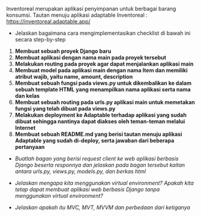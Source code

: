 Inventoreal merupakan aplikasi penyimpanan untuk berbagai barang konsumsi.
Tautan menuju aplikasi adaptable Inventoreal : https://inventoreal.adaptable.app/

- Jelaskan bagaimana cara mengimplementasikan checklist di bawah ini secara step-by-step
1. **Membuat sebuah proyek Django baru**
2. **Membuat aplikasi dengan nama main pada proyek tersebut**
3. **Melakukan routing pada proyek agar dapat menjalankan aplikasi main**
4. **Membuat model pada aplikasi main dengan nama Item dan memiliki atribut wajib, yaitu name, amount, description**
5. **Membuat sebuah fungsi pada views.py untuk dikembalikan ke dalam sebuah template HTML yang menampilkan nama aplikasi serta nama dan kelas**
6. **Membuat sebuah routing pada urls.py aplikasi main untuk memetakan fungsi yang telah dibuat pada views.py**
7. **Melakukan deployment ke Adaptable terhadap aplikasi yang sudah dibuat sehingga nantinya dapat diakses oleh teman-teman melalui Internet**
8. **Membuat sebuah README.md yang berisi tautan menuju aplikasi Adaptable yang sudah di-deploy, serta jawaban dari beberapa pertanyaan**

- *Buatlah bagan yang berisi request client ke web aplikasi berbasis Django beserta responnya dan jelaskan pada bagan tersebut kaitan antara urls.py, views.py, models.py, dan berkas html*

- *Jelaskan mengapa kita menggunakan virtual environment? Apakah kita tetap dapat membuat aplikasi web berbasis Django tanpa menggunakan virtual environment?*

- *Jelaskan apakah itu MVC, MVT, MVVM dan perbedaan dari ketiganya*